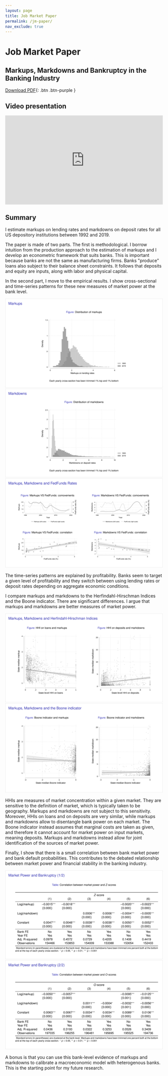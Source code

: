 ```yaml
---
layout: page
title: Job Market Paper
permalink: /jm-paper/
nav_exclude: true
---
```


# Job Market Paper


## Markups, Markdowns and Bankruptcy in the Banking Industry

[Download PDF](../jmp.pdf){: .btn .btn-purple }


## Video presentation

<div>
<div style="position:relative;overflow:hidden;padding-top:56.25%;">
  <iframe style="position:absolute;top:0;left:0;bottom:0;right:0;width:100%;height:100%;" src="https://www.youtube.com/embed/2iQWpckADbY" frameborder="0" allow="accelerometer; autoplay; clipboard-write; encrypted-media; gyroscope; picture-in-picture" allowfullscreen></iframe>
</div>
</div>


## Summary

I estimate markups on lending rates and markdowns on deposit rates for all US depository institutions between 1992 and 2019.

The paper is made of two parts.
The first is methodological.
I borrow intuition from the production approach to the estimation of markups and I develop an econometric framework that suits banks.
This is important because banks are not the same as manufacturing firms.
Banks "produce" loans also subject to their balance sheet constraints.
It follows that deposits and equity are inputs, along with labor and physical capital.

In the second part, I move to the empirical results.
I show cross-sectional and time-series patterns for these new measures of market power at the bank level.

![Markups on lending rates](/assets/img/jmp-slide-0.png)
![Markups on lending rates](/assets/img/jmp-slide-1.png)
![Markups on lending rates](/assets/img/jmp-slide-2.png)

The time-series patterns are explained by profitability.
Banks seem to target a given level of profitability and they switch between using lending rates or deposit rates depending on aggregate economic conditions.

I compare markups and markdowns to the Herfindahl-Hirschman Indices and the Boone indicator.
There are significant differences.
I argue that markups and markdowns are better measures of market power.

![Markups on lending rates](/assets/img/jmp-slide-3.png)
![Markups on lending rates](/assets/img/jmp-slide-4.png)

HHIs are measures of market concentration within a given market.
They are sensitive to the definition of market, which is typically taken to be geography.
Markups and markdowns are not subject to this sensitivity.
Moreover, HHIs on loans and on deposits are very similar, while markups and markdowns allow to disentangle bank power on each market.
The Boone indicator instead assumes that marginal costs are taken as given, and therefore it cannot account for market power on input markets, meaning deposits.
Markups and markdowns instead allow for joint identification of the sources of market power.

Finally, I show that there is a small correlation between bank market power and bank default probabilities.
This contributes to the debated relationship between market power and financial stability in the banking industry.

![Markups on lending rates](/assets/img/jmp-slide-5.png)
![Markups on lending rates](/assets/img/jmp-slide-6.png)

A bonus is that you can use this bank-level evidence of markups and markdowns to calibrate a macroeconomic model with heterogenous banks.
This is the starting point for my future research.
